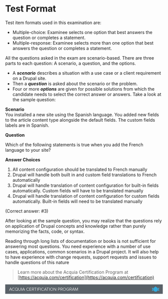 # Test Format

Test item formats used in this examination are:

* Multiple-choice: Examinee selects one option that best answers the question or completes a statement.
* Multiple-response: Examinee selects more than one option that best answers the question or completes a statement.

All the questions asked in the exam are scenario-based. There are three parts to each question: A scenario, a question, and the options.

* A _**scenario**_ describes a situation with a use case or a client requirement on a Drupal site.
* Then a _**question**_ is asked about the scenario or the problem.
* Four or more _**options**_ are given for possible solutions from which the candidate needs to select the correct answer or answers. Take a look at the sample question:

**Scenario**  
You installed a new site using the Spanish language. You added new fields to the article content type alongside the default fields. The custom fields labels are in Spanish.

**Question**

Which of the following statements is true when you add the French language to your site?

**Answer Choices**

1. All content configuration should be translated to French manually
2. Drupal will handle both built in and custom field translations to French automatically
3. Drupal will handle translation of content configuration for built-in fields automatically. Custom fields will have to be translated manually
4. Drupal will handle translation of content configuration for custom fields automatically. Built-in fields will need to be translated manually

\(Correct answer: \#3\)

After looking at the sample question, you may realize that the questions rely on application of Drupal concepts and knowledge rather than purely memorizing the facts, code, or syntax.

Reading through long lists of documentation or books is not sufficient for answering most questions. You need experience with a number of use cases, applications, common scenarios in a Drupal project. It will also help to have experience with change requests, support requests and issues to handle questions of this nature

> Learn more about the Acquia Certification Program at [https://acquia.com/certification](https://acquia.com/certification)

![](.gitbook/assets/Screenshot%202016-12-14%2013.19.32.png)


